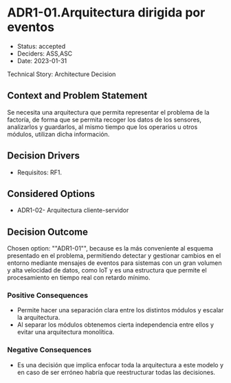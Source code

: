 # ADR1-01.Arquitectura dirigida por eventos

* Status: accepted
* Deciders: ASS,ASC
* Date: 2023-01-31

Technical Story: Architecture Decision

## Context and Problem Statement

Se necesita una arquitectura que permita representar el problema de la factoría, de forma que se permita recoger los datos de los sensores, analizarlos y guardarlos, al mismo tiempo que los operarios u otros módulos, utilizan dicha información.

## Decision Drivers

* Requisitos: RF1.

## Considered Options

* ADR1-02- Arquitectura cliente-servidor

## Decision Outcome

Chosen option: ""ADR1-01"", because es la más conveniente al esquema presentado en el problema, permitiendo detectar y gestionar cambios en el entorno mediante mensajes de eventos para sistemas con un gran volumen y alta velocidad de datos, como IoT y es una estructura que permite el procesamiento en tiempo real con retardo mínimo.

### Positive Consequences

* Permite hacer una separación clara entre los distintos módulos y escalar la arquitectura.
* Al separar los módulos obtenemos cierta independencia entre ellos y evitar una arquitectura monolítica.

### Negative Consequences

* Es una decisión que implica enfocar toda la arquitectura a este modelo y en caso de ser erróneo habría que reestructurar todas las decisiones.
